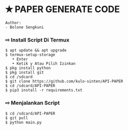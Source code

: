 # ✭ PAPER GENERATE CODE
```
Author:
- Bolone Sengkuni
```

### ⇨  Install Script Di Termux
```
$ apt update && apt upgrade
$ termux-setup-storage  
   • Enter  
   • Ketik y Atau Pilih Izinkan
$ pkg install python
$ pkg install git
$ cd /sdcard
$ git clone https://github.com/kulo-sinten/API-PAPER
$ cd /sdcard/API-PAPER
$ pip3 install -r requirements.txt
```
### ⇨  Menjalankan Script
```
$ cd /sdcard/API-PAPER
$ git pull
$ python main.py
```
